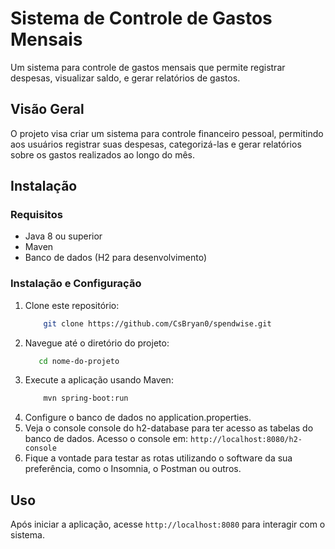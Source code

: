 
# Sistema de Controle de Gastos Mensais

Um sistema para controle de gastos mensais que permite registrar despesas, visualizar saldo, e gerar relatórios de gastos.

## Visão Geral

O projeto visa criar um sistema para controle financeiro pessoal, permitindo aos usuários registrar suas despesas, categorizá-las e gerar relatórios sobre os gastos realizados ao longo do mês.

## Instalação

### Requisitos

- Java 8 ou superior
- Maven
- Banco de dados (H2 para desenvolvimento)

### Instalação e Configuração

1. Clone este repositório:
   ```bash
	   git clone https://github.com/CsBryan0/spendwise.git
2. Navegue até o diretório do projeto:
	 ```bash
		cd nome-do-projeto
3. Execute a aplicação usando Maven:
	```bash
		mvn spring-boot:run
4. Configure o banco de dados no application.properties.
5. Veja o console console do h2-database para ter acesso as tabelas do banco de dados.
Acesso o console em: `http://localhost:8080/h2-console`
7. Fique a vontade para testar as rotas utilizando o software da sua preferência, como o Insomnia, o Postman ou outros.

## Uso
Após iniciar a aplicação, acesse `http://localhost:8080` para interagir com o sistema. 
